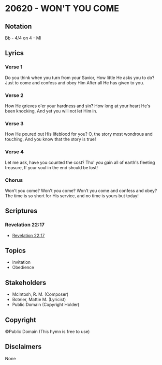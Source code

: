 # 20620 - WON'T YOU COME

## Notation

Bb - 4/4 on 4 - MI

## Lyrics

### Verse 1

Do you think when you turn from your Savior, How little He asks you to do? Just to come and confess and obey Him After all He has given to you.

### Verse 2

How He grieves o'er your hardness and sin? How long at your heart He's been knocking, And yet you will not let Him in.

### Verse 3

How He poured out His lifeblood for you? O, the story most wondrous and touching, And you know that the story is true!

### Verse 4

Let me ask, have you counted the cost? Tho' you gain all of earth's fleeting treasure, If your soul in the end should be lost!

### Chorus

Won't you come? Won't you come? Won't you come and confess and obey? The time is so short for His service, and no time is yours but today!


## Scriptures

### Revelation 22:17

- [Revelation 22:17](https://www.biblegateway.com/passage/?search=Revelation%2022%3A17)


## Topics

- Invitation
- Obedience

## Stakeholders

- McIntosh, R. M. (Composer)
- Boteler, Mattie M. (Lyricist)
- Public Domain (Copyright Holder)

## Copyright

©Public Domain
(This hymn is free to use)

## Disclaimers

None

